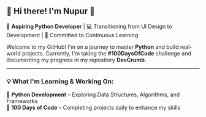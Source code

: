 ## 🚀 Hi there! I'm Nupur 👋

🔹 **Aspiring Python Developer** | 💻 Transitioning from UI Design to Development | 🎯 Committed to Continuous Learning  

Welcome to my GitHub! I'm on a journey to master **Python** and build real-world projects. Currently, I'm taking the **#100DaysOfCode** challenge and documenting my progress in my repository **DevCrumb**.

---

### 💡 What I'm Learning & Working On:

📌 **Python Development** – Exploring Data Structures, Algorithms, and Frameworks  
📌 **100 Days of Code** – Completing projects daily to enhance my skills  


